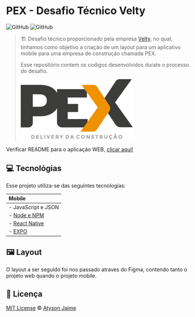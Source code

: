 # PEX - Desafio Técnico Velty

![GitHub](https://img.shields.io/badge/Atysonjaime-PEX__Velty-%23707eae)
![GitHub](https://img.shields.io/github/license/Atysonjaime/pex_velty)

> 🏗️ Desafio técnico proporcionado pela empresa [Velty](https://velty.com.br), no qual, tinhamos como objetivo a criação de um layout para um aplicativo mobile para uma empresa de construção chamada PEX.
>
> Esse repositório contem os codigos desenvolvidos durate o processo do desafio.
>
> ![Logo Pex](/public/Frame.svg)

Verificar README para o aplicação WEB, [clicar aqui!](../README.md)

## 💻 Tecnológias

Esse projeto utiliza-se das seguintes tecnologias:

| Mobile                                    |
| :---------------------------------------- |
| - JavaScript e JSON                       |
| - [Node e NPM](https://nodejs.org/en/)    |
| - [React Native](https://reactnative.dev) |
| - [EXPO](https://expo.dev)                |

## 🖼️ Layout

O layout a ser seguido foi nos passado atraves do Figma, contendo tanto o projeto web quando o projeto mobile.

## 📝 Licença

[MIT License](https://github.com/AtysonJaime/pex_velty/blob/main/LICENSE) © [Atyson Jaime](https://atysonjaime.github.io)
